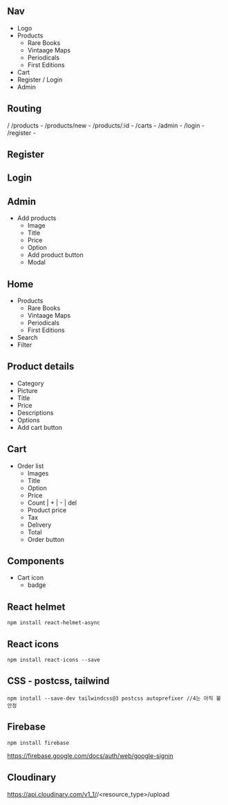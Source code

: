 ## Nav

- Logo
- Products
  - Rare Books
  - Vintaage Maps
  - Periodicals
  - First Editions
- Cart
- Register / Login
- Admin

## Routing

<App>
/
/products - <AllProducts>
/products/new - <NewProduct>
/products/:id - <ProductDetail>
/carts - <MyCart>
/admin - <Admin>
/login - <Login>
/register - <Register>

## Register

## Login

## Admin

- Add products
  - Image
  - Title
  - Price
  - Option
  - Add product button
  - Modal

## Home

- Products
  - Rare Books
  - Vintaage Maps
  - Periodicals
  - First Editions
- Search
- Filter

## Product details

- Category
- Picture
- Title
- Price
- Descriptions
- Options
- Add cart button

## Cart

- Order list
  - Images
  - Title
  - Option
  - Price
  - Count | + | - | del
  - Product price
  - Tax
  - Delivery
  - Total
  - Order button

## Components

- Cart icon
  - badge

## React helmet

```
npm install react-helmet-async
```

## React icons

```
npm install react-icons --save
```

## CSS - postcss, tailwind

```
npm install --save-dev tailwindcss@3 postcss autoprefixer //4는 아직 불안정
```

## Firebase

```
npm install firebase
```

https://firebase.google.com/docs/auth/web/google-signin

## Cloudinary

https://api.cloudinary.com/v1_1/<cloud name>/<resource_type>/upload
